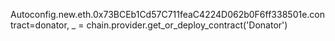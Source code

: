Autoconfig.new.eth.0x73BCEb1Cd57C711feaC4224D062b0F6ff338501e.contract=donator, _ = chain.provider.get_or_deploy_contract('Donator')

